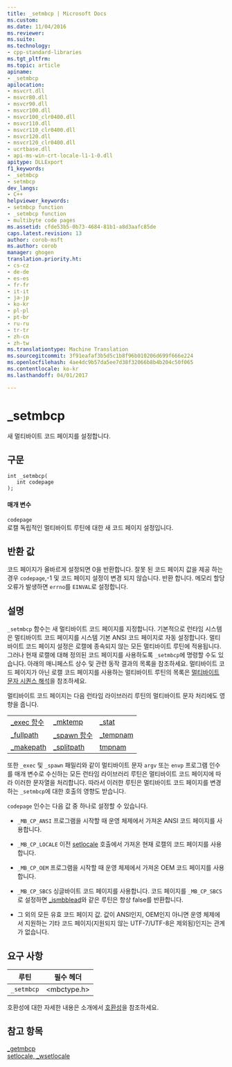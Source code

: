 ```yaml
---
title: _setmbcp | Microsoft Docs
ms.custom: 
ms.date: 11/04/2016
ms.reviewer: 
ms.suite: 
ms.technology:
- cpp-standard-libraries
ms.tgt_pltfrm: 
ms.topic: article
apiname:
- _setmbcp
apilocation:
- msvcrt.dll
- msvcr80.dll
- msvcr90.dll
- msvcr100.dll
- msvcr100_clr0400.dll
- msvcr110.dll
- msvcr110_clr0400.dll
- msvcr120.dll
- msvcr120_clr0400.dll
- ucrtbase.dll
- api-ms-win-crt-locale-l1-1-0.dll
apitype: DLLExport
f1_keywords:
- _setmbcp
- setmbcp
dev_langs:
- C++
helpviewer_keywords:
- setmbcp function
- _setmbcp function
- multibyte code pages
ms.assetid: cfde53b5-0b73-4684-81b1-a8d3aafc85de
caps.latest.revision: 13
author: corob-msft
ms.author: corob
manager: ghogen
translation.priority.ht:
- cs-cz
- de-de
- es-es
- fr-fr
- it-it
- ja-jp
- ko-kr
- pl-pl
- pt-br
- ru-ru
- tr-tr
- zh-cn
- zh-tw
ms.translationtype: Machine Translation
ms.sourcegitcommit: 3f91eafaf3b5d5c1b8f96b010206d699f666e224
ms.openlocfilehash: 4ae4dc9b57da5ee7d38f32066b8b4b204c50f065
ms.contentlocale: ko-kr
ms.lasthandoff: 04/01/2017

---
```

# <a name="setmbcp"></a>_setmbcp
새 멀티바이트 코드 페이지를 설정합니다.  
  
## <a name="syntax"></a>구문  
  
```  
int _setmbcp(  
   int codepage   
);  
```  
  
#### <a name="parameters"></a>매개 변수  
 `codepage`  
 로캘 독립적인 멀티바이트 루틴에 대한 새 코드 페이지 설정입니다.  
  
## <a name="return-value"></a>반환 값  
 코드 페이지가 올바르게 설정되면 0을 반환합니다. 잘못 된 코드 페이지 값을 제공 하는 경우 `codepage`,-1 및 코드 페이지 설정이 변경 되지 않습니다. 반환 합니다. 메모리 할당 오류가 발생하면 `errno`를 `EINVAL`로 설정합니다.  
  
## <a name="remarks"></a>설명  
 `_setmbcp` 함수는 새 멀티바이트 코드 페이지를 지정합니다. 기본적으로 런타임 시스템은 멀티바이트 코드 페이지를 시스템 기본 ANSI 코드 페이지로 자동 설정합니다. 멀티바이트 코드 페이지 설정은 로캘에 종속되지 않는 모든 멀티바이트 루틴에 적용됩니다. 그러나 현재 로캘에 대해 정의된 코드 페이지를 사용하도록 `_setmbcp`에 명령할 수도 있습니다. 아래의 매니페스트 상수 및 관련 동작 결과의 목록을 참조하세요. 멀티바이트 코드 페이지가 아닌 로캘 코드 페이지를 사용하는 멀티바이트 루틴의 목록은 [멀티바이트 문자 시퀀스 해석](../../c-runtime-library/interpretation-of-multibyte-character-sequences.md)을 참조하세요.  
  
 멀티바이트 코드 페이지는 다음 런타임 라이브러리 루틴의 멀티바이트 문자 처리에도 영향을 줍니다.  
  
||||  
|-|-|-|  
|[_exec 함수](../../c-runtime-library/exec-wexec-functions.md)|[_mktemp](../../c-runtime-library/reference/mktemp-wmktemp.md)|[_stat](../../c-runtime-library/reference/stat-functions.md)|  
|[_fullpath](../../c-runtime-library/reference/fullpath-wfullpath.md)|[_spawn 함수](../../c-runtime-library/spawn-wspawn-functions.md)|[_tempnam](../../c-runtime-library/reference/tempnam-wtempnam-tmpnam-wtmpnam.md)|  
|[_makepath](../../c-runtime-library/reference/makepath-wmakepath.md)|[_splitpath](../../c-runtime-library/reference/splitpath-wsplitpath.md)|[tmpnam](../../c-runtime-library/reference/tempnam-wtempnam-tmpnam-wtmpnam.md)|  
  
 또한 `_exec` 및 `_spawn` 패밀리와 같이 멀티바이트 문자 `argv` 또는 `envp` 프로그램 인수를 매개 변수로 수신하는 모든 런타임 라이브러리 루틴은 멀티바이트 코드 페이지에 따라 이러한 문자열을 처리합니다. 따라서 이러한 루틴은 멀티바이트 코드 페이지를 변경하는 `_setmbcp`에 대한 호출의 영향도 받습니다.  
  
 `codepage` 인수는 다음 값 중 하나로 설정할 수 있습니다.  
  
-   `_MB_CP_ANSI` 프로그램을 시작할 때 운영 체제에서 가져온 ANSI 코드 페이지를 사용합니다.  
  
-   `_MB_CP_LOCALE` 이전 [setlocale](../../c-runtime-library/reference/setlocale-wsetlocale.md) 호출에서 가져온 현재 로캘의 코드 페이지를 사용합니다.  
  
-   `_MB_CP_OEM` 프로그램을 시작할 때 운영 체제에서 가져온 OEM 코드 페이지를 사용합니다.  
  
-   `_MB_CP_SBCS` 싱글바이트 코드 페이지를 사용합니다. 코드 페이지를 `_MB_CP_SBCS`로 설정하면 [_ismbblead](../../c-runtime-library/reference/ismbblead-ismbblead-l.md)와 같은 루틴은 항상 false를 반환합니다.  
  
-   그 외의 모든 유효 코드 페이지 값. 값이 ANSI인지, OEM인지 아니면 운영 체제에서 지원하는 기타 코드 페이지(지원되지 않는 UTF-7/UTF-8은 제외됨)인지는 관계가 없습니다.  
  
## <a name="requirements"></a>요구 사항  
  
|루틴|필수 헤더|  
|-------------|---------------------|  
|`_setmbcp`|\<mbctype.h>|  
  
 호환성에 대한 자세한 내용은 소개에서 [호환성](../../c-runtime-library/compatibility.md)을 참조하세요.  
  
## <a name="see-also"></a>참고 항목  
 [_getmbcp](../../c-runtime-library/reference/getmbcp.md)   
 [setlocale, _wsetlocale](../../c-runtime-library/reference/setlocale-wsetlocale.md)
